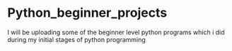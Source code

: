 # Python_beginner_projects
I will be uploading some of the beginner level python programs which i did during my initial stages of python programming

